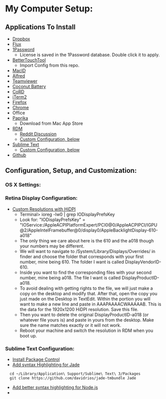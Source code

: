 # My Computer Setup:

## Applications To Install
* [Dropbox](https://www.dropbox.com)
* [Flux](https://justgetflux.com)
* [1Password](https://agilebits.com/downloads)
  * License is saved in the 1Password database. Double click it to apply.
* [BetterTouchTool](http://www.bettertouchtool.net)
  * Import Config from this repo.
* [MacID](http://macid.co)
* [Alfred](http://www.alfredapp.com)
* [Teamviewer](http://www.teamviewer.com/en/index.aspx)
* [Coconut Battery](http://www.coconut-flavour.com/coconutbattery/)
* [CoRD](http://cord.sourceforge.net)
* [iTerm2](http://iterm2.com)
* [Firefox](https://www.mozilla.org/en-US/firefox/)
* [Chrome](https://www.google.com/chrome/)
* Office
* [Paprika](http://paprikaapp.com)
  * Download from Mac App Store
* [RDM](https://dl.dropbox.com/u/87351306/RDM.tar.gz)
  * [Reddit Discussion](https://www.reddit.com/r/apple/comments/vi9yf/set_your_retina_macbook_pros_resolution_to)
  * [Custom Configuration, below](https://github.com/minamhere/My-Computer-Setup/blob/master/README.md#retina-display-configuration)
* [Sublime Text](http://www.sublimetext.com)
  * [Custom Configuration, below](https://github.com/minamhere/My-Computer-Setup#sublime-text-configuration)
* [Github](https://github.com)

## Configuration, Setup, and Customization:

### OS X Settings:

### Retina Display Configuration:
  * [Custom Resolutions with HiDPI](https://www.reddit.com/r/apple/comments/2ia242/enabling_1920_x_1200_hidpi_resolution_on_the_13/cl0c87l)
  	* Terminal> ioreg -lw0 | grep IODisplayPrefsKey 
  	* Look for: 
	"IODisplayPrefsKey" = "IOService:/AppleACPIPlatformExpert/PCI0@0/AppleACPIPCI/IGPU@2/AppleIntelFramebuffer@0/display0/AppleBacklightDisplay-610-a018"
    * The only thing we care about here is the 610 and the a018 though your numbers may be different.
    * We will want to navigate to /System/Library/Displays/Overrides/ in finder and choose the folder that corresponds with your first number, mine being 610. The folder I want is called DisplayVendorID-610.
    * Inside you want to find the corresponding files with your second number, mine being a018. The file I want is called DisplayProductID-a018.
    * To avoid dealing with getting rights to the file, we will just make a copy on the desktop and modify that. After that, open the copy you just made on the Desktop in TextEdit. Within the <array> portion you will want to make a new line and paste in <data>AAAPAAAACWAAAAAB</data>. This is the data for the 1920x1200 HiDPI resolution. Save this file.
    * Then you want to delete the original DisplayProductID-a018 (or whatever file yours is) and paste in yours from the desktop. Make sure the name matches exactly or it will not work.
    * Reboot your machine and switch the resolution in RDM when you boot up.

### Sublime Text Configuration:
  * [Install Package Control](https://packagecontrol.io/installation)
  * [Add syntax Highlighting for Jade](http://stackoverflow.com/a/7693609)
```
  cd ~/Library/Application\ Support/Sublime\ Text\ 3/Packages
  git clone https://github.com/davidrios/jade-tmbundle Jade
```
  * [Add better syntax highlighting for Node.js](https://github.com/Benvie/JavaScriptNext.tmLanguage#installation-and-use)
  * 


